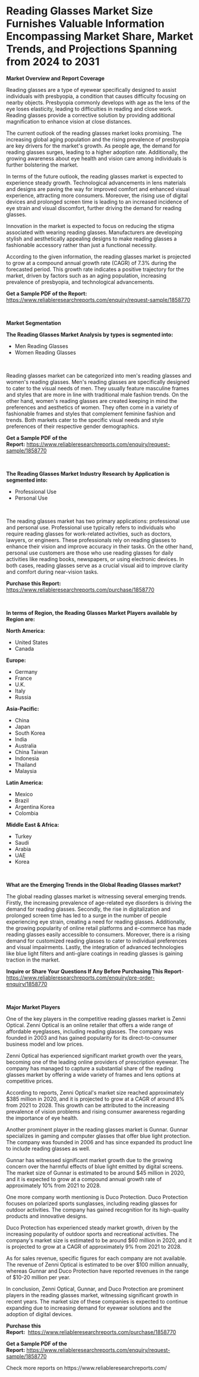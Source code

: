 <p><h1>Reading Glasses Market Size Furnishes Valuable Information Encompassing Market Share, Market Trends, and Projections Spanning from 2024 to 2031</h1></p><p><strong>Market Overview and Report Coverage</strong></p>
<p><p>Reading glasses are a type of eyewear specifically designed to assist individuals with presbyopia, a condition that causes difficulty focusing on nearby objects. Presbyopia commonly develops with age as the lens of the eye loses elasticity, leading to difficulties in reading and close work. Reading glasses provide a corrective solution by providing additional magnification to enhance vision at close distances.</p><p>The current outlook of the reading glasses market looks promising. The increasing global aging population and the rising prevalence of presbyopia are key drivers for the market's growth. As people age, the demand for reading glasses surges, leading to a higher adoption rate. Additionally, the growing awareness about eye health and vision care among individuals is further bolstering the market.</p><p>In terms of the future outlook, the reading glasses market is expected to experience steady growth. Technological advancements in lens materials and designs are paving the way for improved comfort and enhanced visual experience, attracting more consumers. Moreover, the rising use of digital devices and prolonged screen time is leading to an increased incidence of eye strain and visual discomfort, further driving the demand for reading glasses.</p><p>Innovation in the market is expected to focus on reducing the stigma associated with wearing reading glasses. Manufacturers are developing stylish and aesthetically appealing designs to make reading glasses a fashionable accessory rather than just a functional necessity.</p><p>According to the given information, the reading glasses market is projected to grow at a compound annual growth rate (CAGR) of 7.3% during the forecasted period. This growth rate indicates a positive trajectory for the market, driven by factors such as an aging population, increasing prevalence of presbyopia, and technological advancements.</p></p>
<p><strong>Get a Sample PDF of the Report:</strong> <a href="https://www.reliableresearchreports.com/enquiry/request-sample/1858770">https://www.reliableresearchreports.com/enquiry/request-sample/1858770</a></p>
<p>&nbsp;</p>
<p><strong>Market Segmentation</strong></p>
<p><strong>The Reading Glasses Market Analysis by types is segmented into:</strong></p>
<p><ul><li>Men Reading Glasses</li><li>Women Reading Glasses</li></ul></p>
<p>&nbsp;</p>
<p><p>Reading glasses market can be categorized into men's reading glasses and women's reading glasses. Men's reading glasses are specifically designed to cater to the visual needs of men. They usually feature masculine frames and styles that are more in line with traditional male fashion trends. On the other hand, women's reading glasses are created keeping in mind the preferences and aesthetics of women. They often come in a variety of fashionable frames and styles that complement feminine fashion and trends. Both markets cater to the specific visual needs and style preferences of their respective gender demographics.</p></p>
<p><strong>Get a Sample PDF of the Report:</strong>&nbsp;<a href="https://www.reliableresearchreports.com/enquiry/request-sample/1858770">https://www.reliableresearchreports.com/enquiry/request-sample/1858770</a></p>
<p>&nbsp;</p>
<p><strong>The Reading Glasses Market Industry Research by Application is segmented into:</strong></p>
<p><ul><li>Professional Use</li><li>Personal Use</li></ul></p>
<p>&nbsp;</p>
<p><p>The reading glasses market has two primary applications: professional use and personal use. Professional use typically refers to individuals who require reading glasses for work-related activities, such as doctors, lawyers, or engineers. These professionals rely on reading glasses to enhance their vision and improve accuracy in their tasks. On the other hand, personal use customers are those who use reading glasses for daily activities like reading books, newspapers, or using electronic devices. In both cases, reading glasses serve as a crucial visual aid to improve clarity and comfort during near-vision tasks.</p></p>
<p><strong>Purchase this Report:</strong>&nbsp; <a href="https://www.reliableresearchreports.com/purchase/1858770">https://www.reliableresearchreports.com/purchase/1858770</a></p>
<p>&nbsp;</p>
<p><strong>In terms of Region, the Reading Glasses Market Players available by Region are:</strong></p>
<p>
    <p> <strong> North America: </strong>
        <ul>
            <li>United States</li>
            <li>Canada</li>
        </ul>
        </p> 
    <p> <strong> Europe: </strong>
        <ul>
            <li>Germany</li>
            <li>France</li>
            <li>U.K.</li>
            <li>Italy</li>
            <li>Russia</li>
        </ul>
        </p> 
    <p> <strong> Asia-Pacific: </strong>
        <ul>
            <li>China</li>
            <li>Japan</li>
            <li>South Korea</li>
            <li>India</li>
            <li>Australia</li>
            <li>China Taiwan</li>
            <li>Indonesia</li>
            <li>Thailand</li>
            <li>Malaysia</li>
        </ul>
        </p> 
    <p> <strong> Latin America: </strong>
        <ul>
            <li>Mexico</li>
            <li>Brazil</li>
            <li>Argentina Korea</li>
            <li>Colombia</li>
        </ul>
        </p> 
    <p> <strong> Middle East & Africa: </strong>
        <ul>
            <li>Turkey</li>
            <li>Saudi</li>
            <li>Arabia</li>
            <li>UAE</li>
            <li>Korea</li>
        </ul>
    </p>
    </p>
<p>&nbsp;</p>
<p><strong>What are the Emerging Trends in the Global Reading Glasses market?</strong></p>
<p><p>The global reading glasses market is witnessing several emerging trends. Firstly, the increasing prevalence of age-related eye disorders is driving the demand for reading glasses. Secondly, the rise in digitalization and prolonged screen time has led to a surge in the number of people experiencing eye strain, creating a need for reading glasses. Additionally, the growing popularity of online retail platforms and e-commerce has made reading glasses easily accessible to consumers. Moreover, there is a rising demand for customized reading glasses to cater to individual preferences and visual impairments. Lastly, the integration of advanced technologies like blue light filters and anti-glare coatings in reading glasses is gaining traction in the market.</p></p>
<p><strong>Inquire or Share Your Questions If Any Before Purchasing This Report</strong>- <a href="https://www.reliableresearchreports.com/enquiry/pre-order-enquiry/1858770">https://www.reliableresearchreports.com/enquiry/pre-order-enquiry/1858770</a></p>
<p>&nbsp;</p>
<p><strong>Major Market Players</strong></p>
<p><p>One of the key players in the competitive reading glasses market is Zenni Optical. Zenni Optical is an online retailer that offers a wide range of affordable eyeglasses, including reading glasses. The company was founded in 2003 and has gained popularity for its direct-to-consumer business model and low prices.</p><p>Zenni Optical has experienced significant market growth over the years, becoming one of the leading online providers of prescription eyewear. The company has managed to capture a substantial share of the reading glasses market by offering a wide variety of frames and lens options at competitive prices.</p><p>According to reports, Zenni Optical's market size reached approximately $385 million in 2020, and it is projected to grow at a CAGR of around 8% from 2021 to 2028. This growth can be attributed to the increasing prevalence of vision problems and rising consumer awareness regarding the importance of eye health.</p><p>Another prominent player in the reading glasses market is Gunnar. Gunnar specializes in gaming and computer glasses that offer blue light protection. The company was founded in 2006 and has since expanded its product line to include reading glasses as well.</p><p>Gunnar has witnessed significant market growth due to the growing concern over the harmful effects of blue light emitted by digital screens. The market size of Gunnar is estimated to be around $45 million in 2020, and it is expected to grow at a compound annual growth rate of approximately 10% from 2021 to 2028.</p><p>One more company worth mentioning is Duco Protection. Duco Protection focuses on polarized sports sunglasses, including reading glasses for outdoor activities. The company has gained recognition for its high-quality products and innovative designs.</p><p>Duco Protection has experienced steady market growth, driven by the increasing popularity of outdoor sports and recreational activities. The company's market size is estimated to be around $60 million in 2020, and it is projected to grow at a CAGR of approximately 9% from 2021 to 2028.</p><p>As for sales revenue, specific figures for each company are not available. The revenue of Zenni Optical is estimated to be over $100 million annually, whereas Gunnar and Duco Protection have reported revenues in the range of $10-20 million per year.</p><p>In conclusion, Zenni Optical, Gunnar, and Duco Protection are prominent players in the reading glasses market, witnessing significant growth in recent years. The market size of these companies is expected to continue expanding due to increasing demand for eyewear solutions and the adoption of digital devices.</p></p>
<p><strong>Purchase this Report:</strong>&nbsp;&nbsp;<a href="https://www.reliableresearchreports.com/purchase/1858770">https://www.reliableresearchreports.com/purchase/1858770</a></p>
<p></p>
<p><strong>Get a Sample PDF of the Report:</strong>&nbsp;<a href="https://www.reliableresearchreports.com/enquiry/request-sample/1858770">https://www.reliableresearchreports.com/enquiry/request-sample/1858770</a></p>
<p>Check more reports on https://www.reliableresearchreports.com/</p>